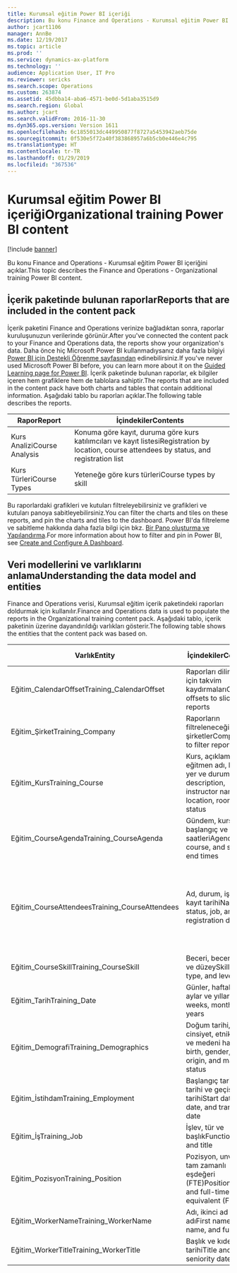 ```yaml
---
title: Kurumsal eğitim Power BI içeriği
description: Bu konu Finance and Operations - Kurumsal eğitim Power BI içeriğini açıklar.
author: jcart1106
manager: AnnBe
ms.date: 12/19/2017
ms.topic: article
ms.prod: ''
ms.service: dynamics-ax-platform
ms.technology: ''
audience: Application User, IT Pro
ms.reviewer: sericks
ms.search.scope: Operations
ms.custom: 263874
ms.assetid: 45dbba14-aba6-4571-be0d-5d1aba3515d9
ms.search.region: Global
ms.author: jcart
ms.search.validFrom: 2016-11-30
ms.dyn365.ops.version: Version 1611
ms.openlocfilehash: 6c1855013dc449950877f8727a5453942aeb75de
ms.sourcegitcommit: 0f530e5f72a40f383868957a6b5cb0e446e4c795
ms.translationtype: HT
ms.contentlocale: tr-TR
ms.lasthandoff: 01/29/2019
ms.locfileid: "367536"
---
```

# <a name="organizational-training-power-bi-content"></a><span data-ttu-id="c91d4-103">Kurumsal eğitim Power BI içeriği</span><span class="sxs-lookup"><span data-stu-id="c91d4-103">Organizational training Power BI content</span></span>

[!include [banner](../includes/banner.md)]

<span data-ttu-id="c91d4-104">Bu konu Finance and Operations - Kurumsal eğitim Power BI içeriğini açıklar.</span><span class="sxs-lookup"><span data-stu-id="c91d4-104">This topic describes the Finance and Operations - Organizational training Power BI content.</span></span>

## <a name="reports-that-are-included-in-the-content-pack"></a><span data-ttu-id="c91d4-105">İçerik paketinde bulunan raporlar</span><span class="sxs-lookup"><span data-stu-id="c91d4-105">Reports that are included in the content pack</span></span>
<span data-ttu-id="c91d4-106">İçerik paketini Finance and Operations verinize bağladıktan sonra, raporlar kuruluşunuzun verilerinde görünür.</span><span class="sxs-lookup"><span data-stu-id="c91d4-106">After you've connected the content pack to your Finance and Operations data, the reports show your organization's data.</span></span> <span data-ttu-id="c91d4-107">Daha önce hiç Microsoft Power BI kullanmadıysanız daha fazla bilgiyi [Power BI için Destekli Öğrenme sayfasından](https://powerbi.microsoft.com/en-us/guided-learning/?WT.mc_id=PBIService_GetData) edinebilirsiniz.</span><span class="sxs-lookup"><span data-stu-id="c91d4-107">If you've never used Microsoft Power BI before, you can learn more about it on the [Guided Learning page for Power BI](https://powerbi.microsoft.com/en-us/guided-learning/?WT.mc_id=PBIService_GetData).</span></span> <span data-ttu-id="c91d4-108">İçerik paketinde bulunan raporlar, ek bilgiler içeren hem grafiklere hem de tablolara sahiptir.</span><span class="sxs-lookup"><span data-stu-id="c91d4-108">The reports that are included in the content pack have both charts and tables that contain additional information.</span></span> <span data-ttu-id="c91d4-109">Aşağıdaki tablo bu raporları açıklar.</span><span class="sxs-lookup"><span data-stu-id="c91d4-109">The following table describes the reports.</span></span>

| <span data-ttu-id="c91d4-110">Rapor</span><span class="sxs-lookup"><span data-stu-id="c91d4-110">Report</span></span>          | <span data-ttu-id="c91d4-111">İçindekiler</span><span class="sxs-lookup"><span data-stu-id="c91d4-111">Contents</span></span>                                                                    |
|-----------------|-----------------------------------------------------------------------------|
| <span data-ttu-id="c91d4-112">Kurs Analizi</span><span class="sxs-lookup"><span data-stu-id="c91d4-112">Course Analysis</span></span> | <span data-ttu-id="c91d4-113">Konuma göre kayıt, duruma göre kurs katılımcıları ve kayıt listesi</span><span class="sxs-lookup"><span data-stu-id="c91d4-113">Registration by location, course attendees by status, and registration list</span></span> |
| <span data-ttu-id="c91d4-114">Kurs Türleri</span><span class="sxs-lookup"><span data-stu-id="c91d4-114">Course Types</span></span>    | <span data-ttu-id="c91d4-115">Yeteneğe göre kurs türleri</span><span class="sxs-lookup"><span data-stu-id="c91d4-115">Course types by skill</span></span>                                                       |

<span data-ttu-id="c91d4-116">Bu raporlardaki grafikleri ve kutuları filtreleyebilirsiniz ve grafikleri ve kutuları panoya sabitleyebilirsiniz.</span><span class="sxs-lookup"><span data-stu-id="c91d4-116">You can filter the charts and tiles on these reports, and pin the charts and tiles to the dashboard.</span></span> <span data-ttu-id="c91d4-117">Power BI'da filtreleme ve sabitleme hakkında daha fazla bilgi için bkz. [Bir Pano oluşturma ve Yapılandırma](https://powerbi.microsoft.com/en-us/guided-learning/powerbi-learning-4-2-create-configure-dashboards).</span><span class="sxs-lookup"><span data-stu-id="c91d4-117">For more information about how to filter and pin in Power BI, see [Create and Configure A Dashboard](https://powerbi.microsoft.com/en-us/guided-learning/powerbi-learning-4-2-create-configure-dashboards).</span></span>

## <a name="understanding-the-data-model-and-entities"></a><span data-ttu-id="c91d4-118">Veri modellerini ve varlıklarını anlama</span><span class="sxs-lookup"><span data-stu-id="c91d4-118">Understanding the data model and entities</span></span>
<span data-ttu-id="c91d4-119">Finance and Operations verisi, Kurumsal eğitim içerik paketindeki raporları doldurmak için kullanılır.</span><span class="sxs-lookup"><span data-stu-id="c91d4-119">Finance and Operations data is used to populate the reports in the Organizational training content pack.</span></span> <span data-ttu-id="c91d4-120">Aşağıdaki tablo, içerik paketinin üzerine dayandırıldığı varlıkları gösterir.</span><span class="sxs-lookup"><span data-stu-id="c91d4-120">The following table shows the entities that the content pack was based on.</span></span>

| <span data-ttu-id="c91d4-121">Varlık</span><span class="sxs-lookup"><span data-stu-id="c91d4-121">Entity</span></span>                    | <span data-ttu-id="c91d4-122">İçindekiler</span><span class="sxs-lookup"><span data-stu-id="c91d4-122">Contents</span></span>                                                         | <span data-ttu-id="c91d4-123">Diğer varlıklarla ilişkiler</span><span class="sxs-lookup"><span data-stu-id="c91d4-123">Relationships with other entities</span></span> |
|---------------------------|------------------------------------------------------------------|-----------------------------------|
| <span data-ttu-id="c91d4-124">Eğitim\_CalendarOffset</span><span class="sxs-lookup"><span data-stu-id="c91d4-124">Training\_CalendarOffset</span></span>  | <span data-ttu-id="c91d4-125">Raporları dilimlemek için takvim kaydırmaları</span><span class="sxs-lookup"><span data-stu-id="c91d4-125">Calendar offsets to slice reports</span></span>                                | <span data-ttu-id="c91d4-126">Eğitim\_CourseAgenda, Eğitim\_CourseAttendees</span><span class="sxs-lookup"><span data-stu-id="c91d4-126">Training\_CourseAgenda, Training\_CourseAttendees</span></span> |
| <span data-ttu-id="c91d4-127">Eğitim\_Şirket</span><span class="sxs-lookup"><span data-stu-id="c91d4-127">Training\_Company</span></span>         | <span data-ttu-id="c91d4-128">Raporların filtreleneceği şirketler</span><span class="sxs-lookup"><span data-stu-id="c91d4-128">Companies to filter reports by</span></span>                                   | <span data-ttu-id="c91d4-129">Eğitim\_CourseAgenda, Eğitim\_CourseAttendees</span><span class="sxs-lookup"><span data-stu-id="c91d4-129">Training\_CourseAgenda, Training\_CourseAttendees</span></span> |
| <span data-ttu-id="c91d4-130">Eğitim\_Kurs</span><span class="sxs-lookup"><span data-stu-id="c91d4-130">Training\_Course</span></span>          | <span data-ttu-id="c91d4-131">Kurs, açıklama, eğitmen adı, konum, yer ve durum</span><span class="sxs-lookup"><span data-stu-id="c91d4-131">Course, description, instructor name, location, room, and status</span></span> | <span data-ttu-id="c91d4-132">Eğitim\_CourseAgenda, Eğitim\_CourseAttendees, Eğitim\_CourseSkill</span><span class="sxs-lookup"><span data-stu-id="c91d4-132">Training\_CourseAgenda, Training\_CourseAttendees, Training\_CourseSkill</span></span> |
| <span data-ttu-id="c91d4-133">Eğitim\_CourseAgenda</span><span class="sxs-lookup"><span data-stu-id="c91d4-133">Training\_CourseAgenda</span></span>    | <span data-ttu-id="c91d4-134">Gündem, kurs, başlangıç ve bitiş saatleri</span><span class="sxs-lookup"><span data-stu-id="c91d4-134">Agenda, course, and start and end times</span></span>                          | <span data-ttu-id="c91d4-135">Eğitim\_Company, Eğitim\_CalendarOffset, Eğitim\_Date, Eğitim\_Course</span><span class="sxs-lookup"><span data-stu-id="c91d4-135">Training\_Company, Training\_CalendarOffset, Training\_Date, Training\_Course</span></span> |
| <span data-ttu-id="c91d4-136">Eğitim\_CourseAttendees</span><span class="sxs-lookup"><span data-stu-id="c91d4-136">Training\_CourseAttendees</span></span> | <span data-ttu-id="c91d4-137">Ad, durum, iş ve kayıt tarihi</span><span class="sxs-lookup"><span data-stu-id="c91d4-137">Name, status, job, and registration date</span></span>                         | <span data-ttu-id="c91d4-138">Eğitim\_Company, Eğitim\_CalendarOffset, Eğitim\_Date, Eğitim\_Demographics, Eğitim\_Employment, Eğitim\_Course, Eğitim\_WorkerName, Eğitim\_WorkerTitle, Eğitim\_Job, Eğitim\_Position</span><span class="sxs-lookup"><span data-stu-id="c91d4-138">Training\_Company, Training\_CalendarOffset, Training\_Date, Training\_Demographics, Training\_Employment, Training\_Course, Training\_WorkerName, Training\_WorkerTitle, Training\_Job, Training\_Position</span></span> |
| <span data-ttu-id="c91d4-139">Eğitim\_CourseSkill</span><span class="sxs-lookup"><span data-stu-id="c91d4-139">Training\_CourseSkill</span></span>     | <span data-ttu-id="c91d4-140">Beceri, beceri türü ve düzey</span><span class="sxs-lookup"><span data-stu-id="c91d4-140">Skill, skill type, and level</span></span>                                     | <span data-ttu-id="c91d4-141">Eğitim\_Kurs</span><span class="sxs-lookup"><span data-stu-id="c91d4-141">Training\_Course</span></span> |
| <span data-ttu-id="c91d4-142">Eğitim\_Tarih</span><span class="sxs-lookup"><span data-stu-id="c91d4-142">Training\_Date</span></span>            | <span data-ttu-id="c91d4-143">Günler, haftalar, aylar ve yıllar</span><span class="sxs-lookup"><span data-stu-id="c91d4-143">Days, weeks, months, and years</span></span>                                   | <span data-ttu-id="c91d4-144">Eğitim\_CourseAgenda, Eğitim\_CourseAttendees</span><span class="sxs-lookup"><span data-stu-id="c91d4-144">Training\_CourseAgenda, Training\_CourseAttendees</span></span> |
| <span data-ttu-id="c91d4-145">Eğitim\_Demografi</span><span class="sxs-lookup"><span data-stu-id="c91d4-145">Training\_Demographics</span></span>    | <span data-ttu-id="c91d4-146">Doğum tarihi, cinsiyet, etnik köken ve medeni hal</span><span class="sxs-lookup"><span data-stu-id="c91d4-146">Date of birth, gender, ethnic origin, and marital status</span></span>         | <span data-ttu-id="c91d4-147">Eğitim\_CourseAgenda, Eğitim\_CourseAttendees</span><span class="sxs-lookup"><span data-stu-id="c91d4-147">Training\_CourseAgenda, Training\_CourseAttendees</span></span> |
| <span data-ttu-id="c91d4-148">Eğitim\_İstihdam</span><span class="sxs-lookup"><span data-stu-id="c91d4-148">Training\_Employment</span></span>      | <span data-ttu-id="c91d4-149">Başlangıç tarihi, bitiş tarihi ve geçiş tarihi</span><span class="sxs-lookup"><span data-stu-id="c91d4-149">Start date, end date, and transition date</span></span>                        | <span data-ttu-id="c91d4-150">Eğitim\_CourseAgenda, Eğitim\_CourseAttendees</span><span class="sxs-lookup"><span data-stu-id="c91d4-150">Training\_CourseAgenda, Training\_CourseAttendees</span></span> |
| <span data-ttu-id="c91d4-151">Eğitim\_İş</span><span class="sxs-lookup"><span data-stu-id="c91d4-151">Training\_Job</span></span>             | <span data-ttu-id="c91d4-152">İşlev, tür ve başlık</span><span class="sxs-lookup"><span data-stu-id="c91d4-152">Function, type, and title</span></span>                                        | <span data-ttu-id="c91d4-153">Eğitim\_CourseAgenda, Eğitim\_CourseAttendees</span><span class="sxs-lookup"><span data-stu-id="c91d4-153">Training\_CourseAgenda, Training\_CourseAttendees</span></span> |
| <span data-ttu-id="c91d4-154">Eğitim\_Pozisyon</span><span class="sxs-lookup"><span data-stu-id="c91d4-154">Training\_Position</span></span>        | <span data-ttu-id="c91d4-155">Pozisyon, unvan ve tam zamanlı eşdeğeri (FTE)</span><span class="sxs-lookup"><span data-stu-id="c91d4-155">Position, title, and full-time equivalent (FTE)</span></span>                  | <span data-ttu-id="c91d4-156">Eğitim\_CourseAgenda, Eğitim\_CourseAttendees</span><span class="sxs-lookup"><span data-stu-id="c91d4-156">Training\_CourseAgenda, Training\_CourseAttendees</span></span> |
| <span data-ttu-id="c91d4-157">Eğitim\_WorkerName</span><span class="sxs-lookup"><span data-stu-id="c91d4-157">Training\_WorkerName</span></span>      | <span data-ttu-id="c91d4-158">Adı, ikinci ad ve tam adı</span><span class="sxs-lookup"><span data-stu-id="c91d4-158">First name, last name, and full name</span></span>                             | <span data-ttu-id="c91d4-159">Eğitim\_CourseAttendees</span><span class="sxs-lookup"><span data-stu-id="c91d4-159">Training\_CourseAttendees</span></span> |
| <span data-ttu-id="c91d4-160">Eğitim\_WorkerTitle</span><span class="sxs-lookup"><span data-stu-id="c91d4-160">Training\_WorkerTitle</span></span>     | <span data-ttu-id="c91d4-161">Başlık ve kıdem tarihi</span><span class="sxs-lookup"><span data-stu-id="c91d4-161">Title and seniority date</span></span>                                         | <span data-ttu-id="c91d4-162">Eğitim\_CourseAttendees</span><span class="sxs-lookup"><span data-stu-id="c91d4-162">Training\_CourseAttendees</span></span> |
